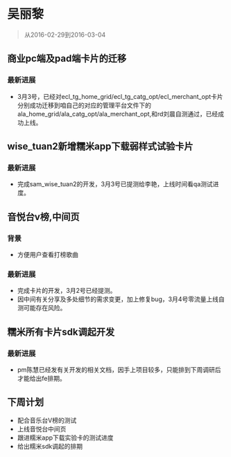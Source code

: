 # 吴丽黎

> 从2016-02-29到2016-03-04

## 商业pc端及pad端卡片的迁移

### 最新进展

* 3月3号，已经对ecl_tg_home_grid/ecl_tg_catg_opt/ecl_merchant_opt卡片分别成功迁移到咱自己的对应的管理平台文件下的
  ala_home_grid/ala_catg_opt/ala_merchant_opt,和rd刘晨自测通过，已经成功上线。

##	wise_tuan2新增糯米app下载弱样式试验卡片

### 最新进展

* 完成sam_wise_tuan2的开发，3月3号已提测给李艳，上线时间看qa测试进度。


## 音悦台v榜,中间页

### 背景

* 方便用户查看打榜歌曲

### 最新进展

* 完成卡片的开发，3月2号已经提测。
* 因中间有关分享及多处细节的需求变更，加上修复bug，3月4号零流量上线自测可能存在风险。

## 糯米所有卡片sdk调起开发

### 最新进展

* pm陈慧已经发有关开发的相关文档，因手上项目较多，只能排到下周调研后才能给出fe排期。



## 下周计划

* 配合音乐台V榜的测试
* 上线音悦台中间页
* 跟进糯米app下载实验卡的测试进度
* 给出糯米sdk调起的排期